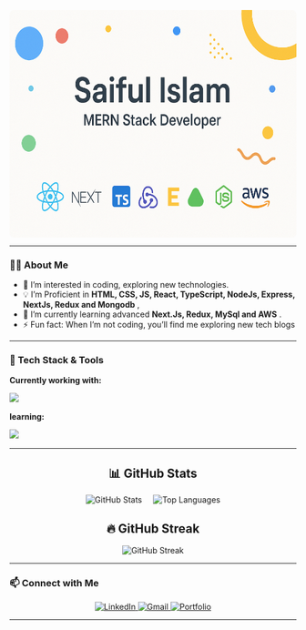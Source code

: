 <p align="center">
  <img src="/assets/cover.png" alt="Saiful Islam - Full Stack Developer" style="display: block; border-radius: 8px;" width="1000" height="400" />
</p>


---

### 🧑‍💻 About Me

- 👀 I’m interested in coding, exploring new technologies.
- 💡 I’m Proficient in **HTML, CSS, JS, React, TypeScript, NodeJs, Express, NextJs, Redux and Mongodb** ,
- 🌱 I’m currently learning advanced **Next.Js, Redux, MySql and AWS** .
- ⚡ Fun fact: When I’m not coding, you’ll find me exploring new tech blogs

---

### 🚀 Tech Stack & Tools

**Currently working with:**

<p align="left">
  <img src="https://skillicons.dev/icons?i=html,css,tailwind,js,ts,react,nextjs,nodejs,express,redux,mongodb,git,github,vscode,figma" />
</p>

**learning:**

<p align="left">
  <img src="https://skillicons.dev/icons?i=nextjs,aws,mysql,docker,postgresql,prisma" />
</p>

---
<h2 align="center">📊 GitHub Stats</h2>

<p align="center">
  <img src="https://github-readme-stats.vercel.app/api?username=saifulislam106&show_icons=true&theme=radical" alt="GitHub Stats" height="200"/>
  &nbsp;&nbsp;&nbsp;
  <img src="https://github-readme-stats.vercel.app/api/top-langs/?username=saifulislam106&layout=compact&theme=radical" alt="Top Languages" height="200"/>
</p>

<h2 align="center">🔥 GitHub Streak</h2>
<p align="center">
  <img src="https://streak-stats.demolab.com/?user=saifulislam106&theme=radical" alt="GitHub Streak" />
</p>

---

### 📫 Connect with Me

<p align="center">
  <a href="https://www.linkedin.com/in/saiful-islam-s106915/" target="_blank">
    <img src="https://img.shields.io/badge/LinkedIn-blue?style=for-the-badge&logo=linkedin" alt="LinkedIn"/>
  </a>
  <a href="saifulislam106915@gmail.com">
    <img src="https://img.shields.io/badge/Gmail-red?style=for-the-badge&logo=gmail" alt="Gmail"/>
  </a>
  <a href="[https://saiful.dev](https://my-portfolio-sandy-eight-90.vercel.app/)" target="_blank">
    <img src="https://img.shields.io/badge/Portfolio-black?style=for-the-badge&logo=web" alt="Portfolio"/>
  </a>
</p>

---
